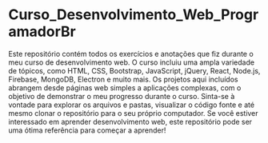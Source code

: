 # Curso_Desenvolvimento_Web_ProgramadorBr
 Este repositório contém todos os exercícios e anotações que fiz durante o meu curso de desenvolvimento web. O curso incluiu uma ampla variedade de tópicos, como HTML, CSS, Bootstrap, JavaScript, jQuery, React, Node.js, Firebase, MongoDB, Electron e muito mais. Os projetos aqui incluídos abrangem desde páginas web simples a aplicações complexas, com o objetivo de demonstrar o meu progresso durante o curso. Sinta-se à vontade para explorar os arquivos e pastas, visualizar o código fonte e até mesmo clonar o repositório para o seu próprio computador. Se você estiver interessado em aprender desenvolvimento web, este repositório pode ser uma ótima referência para começar a aprender!
